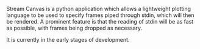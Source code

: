 Stream Canvas is a python application which allows a lightweight plotting language to be used to specify frames
piped through stdin, which will then be rendered. A prominent feature is that the reading of stdin will be as fast as
possible, with frames being dropped as necessary.

It is currently in the early stages of development.

